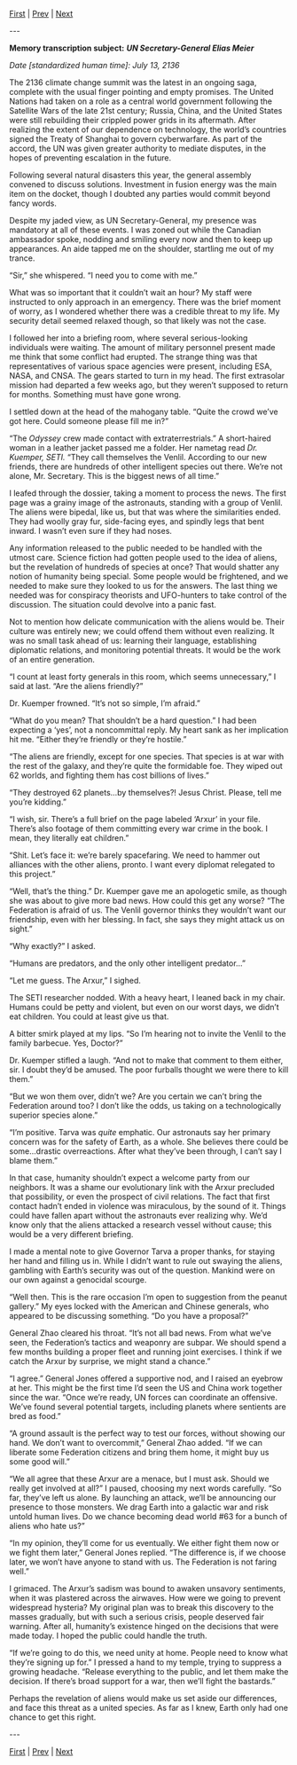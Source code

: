 [First](https://www.reddit.com/r/HFY/comments/u19xpa/the_nature_of_predators/) | [Prev](https://www.reddit.com/r/HFY/comments/u7710b/the_nature_of_predators_4/) | [Next](https://www.reddit.com/r/HFY/comments/uceihg/the_nature_of_predators_6/)

\---

**Memory transcription subject:** ***UN Secretary-General Elias Meier***

*Date \[standardized human time\]: July 13, 2136*

The 2136 climate change summit was the latest in an ongoing saga, complete with the usual finger pointing and empty promises. The United Nations had taken on a role as a central world government following the Satellite Wars of the late 21st century; Russia, China, and the United States were still rebuilding their crippled power grids in its aftermath. After realizing the extent of our dependence on technology, the world’s countries signed the Treaty of Shanghai to govern cyberwarfare. As part of the accord, the UN was given greater authority to mediate disputes, in the hopes of preventing escalation in the future.

Following several natural disasters this year, the general assembly convened to discuss solutions. Investment in fusion energy was the main item on the docket, though I doubted any parties would commit beyond fancy words.

Despite my jaded view, as UN Secretary-General, my presence was mandatory at all of these events. I was zoned out while the Canadian ambassador spoke, nodding and smiling every now and then to keep up appearances. An aide tapped me on the shoulder, startling me out of my trance.

“Sir,” she whispered. “I need you to come with me.”

What was so important that it couldn’t wait an hour? My staff were instructed to only approach in an emergency. There was the brief moment of worry, as I wondered whether there was a credible threat to my life. My security detail seemed relaxed though, so that likely was not the case.

I followed her into a briefing room, where several serious-looking individuals were waiting. The amount of military personnel present made me think that some conflict had erupted. The strange thing was that representatives of various space agencies were present, including ESA, NASA, and CNSA. The gears started to turn in my head. The first extrasolar mission had departed a few weeks ago, but they weren’t supposed to return for months. Something must have gone wrong.

I settled down at the head of the mahogany table. “Quite the crowd we’ve got here. Could someone please fill me in?”

“The *Odyssey* crew made contact with extraterrestrials.” A short-haired woman in a leather jacket passed me a folder. Her nametag read *Dr. Kuemper, SETI.* “They call themselves the Venlil. According to our new friends, there are hundreds of other intelligent species out there. We’re not alone, Mr. Secretary.  This is the biggest news of all time.”

I leafed through the dossier, taking a moment to process the news. The first page was a grainy image of the astronauts, standing with a group of Venlil. The aliens were bipedal, like us, but that was where the similarities ended. They had woolly gray fur, side-facing eyes, and spindly legs that bent inward. I wasn’t even sure if they had noses.

Any information released to the public needed to be handled with the utmost care. Science fiction had gotten people used to the idea of aliens, but the revelation of hundreds of species at once? That would shatter any notion of humanity being special. Some people would be frightened, and we needed to make sure they looked to us for the answers. The last thing we needed was for conspiracy theorists and UFO-hunters to take control of the discussion. The situation could devolve into a panic fast.

Not to mention how delicate communication with the aliens would be. Their culture was entirely new; we could offend them without even realizing. It was no small task ahead of us: learning their language, establishing diplomatic relations, and monitoring potential threats. It would be the work of an entire generation.

“I count at least forty generals in this room, which seems unnecessary,” I said at last. “Are the aliens friendly?”

Dr. Kuemper frowned. “It’s not so simple, I’m afraid.”

“What do you mean? That shouldn’t be a hard question.” I had been expecting a ‘yes’, not a noncommittal reply. My heart sank as her implication hit me. “Either they’re friendly or they’re hostile.”

“The aliens are friendly, except for one species. That species is at war with the rest of the galaxy, and they’re quite the formidable foe. They wiped out 62 worlds, and fighting them has cost billions of lives.”

“They destroyed 62 planets…by themselves?! Jesus Christ. Please, tell me you’re kidding.”

“I wish, sir. There’s a full brief on the page labeled ‘Arxur’ in your file. There’s also footage of them committing every war crime in the book. I mean, they literally eat children.”

“Shit. Let’s face it: we’re barely spacefaring. We need to hammer out alliances with the other aliens, pronto. I want every diplomat relegated to this project.”

“Well, that’s the thing.” Dr. Kuemper gave me an apologetic smile, as though she was about to give more bad news. How could this get any worse? “The Federation is afraid of us. The Venlil governor thinks they wouldn’t want our friendship, even with her blessing. In fact, she says they might attack us on sight.”

“Why exactly?” I asked.

“Humans are predators, and the only other intelligent predator…”

“Let me guess. The Arxur,” I sighed.

The SETI researcher nodded. With a heavy heart, I leaned back in my chair. Humans could be petty and violent, but even on our worst days, we didn’t eat children. You could at least give us that.

A bitter smirk played at my lips. “So I’m hearing not to invite the Venlil to the family barbecue. Yes, Doctor?”

Dr. Kuemper stifled a laugh. “And not to make that comment to them either, sir. I doubt they’d be amused. The poor furballs thought we were there to kill them.”

“But we won them over, didn’t we? Are you certain we can’t bring the Federation around too? I don’t like the odds, us taking on a technologically superior species alone.”

“I’m positive. Tarva was *quite* emphatic. Our astronauts say her primary concern was for the safety of Earth, as a whole. She believes there could be some…drastic overreactions. After what they’ve been through, I can’t say I blame them.”

In that case, humanity shouldn’t expect a welcome party from our neighbors. It was a shame our evolutionary link with the Arxur precluded that possibility, or even the prospect of civil relations. The fact that first contact hadn’t ended in violence was miraculous, by the sound of it. Things could have fallen apart without the astronauts ever realizing why. We’d know only that the aliens attacked a research vessel without cause; this would be a very different briefing.

I made a mental note to give Governor Tarva a proper thanks, for staying her hand and filling us in. While I didn’t want to rule out swaying the aliens, gambling with Earth’s security was out of the question. Mankind were on our own against a genocidal scourge.

“Well then. This is the rare occasion I’m open to suggestion from the peanut gallery.” My eyes locked with the American and Chinese generals, who appeared to be discussing something. “Do you have a proposal?”

General Zhao cleared his throat. “It’s not all bad news. From what we’ve seen, the Federation’s tactics and weaponry are subpar. We should spend a few months building a proper fleet and running joint exercises. I think if we catch the Arxur by surprise, we might stand a chance.”

“I agree.” General Jones offered a supportive nod, and I raised an eyebrow at her. This might be the first time I’d seen the US and China work together since the war. “Once we’re ready, UN forces can coordinate an offensive. We’ve found several potential targets, including planets where sentients are bred as food.”

“A ground assault is the perfect way to test our forces, without showing our hand. We don’t want to overcommit,” General Zhao added. “If we can liberate some Federation citizens and bring them home, it might buy us some good will.”

“We all agree that these Arxur are a menace, but I must ask. Should we really get involved at all?” I paused, choosing my next words carefully. “So far, they’ve left us alone. By launching an attack, we’ll be announcing our presence to those monsters. We drag Earth into a galactic war and risk untold human lives. Do we chance becoming dead world #63 for a bunch of aliens who hate us?”

“In my opinion, they’ll come for us eventually. We either fight them now or we fight them later,” General Jones replied. “The difference is, if we choose later, we won’t have anyone to stand with us. The Federation is not faring well.”

I grimaced. The Arxur’s sadism was bound to awaken unsavory sentiments, when it was plastered across the airwaves. How were we going to prevent widespread hysteria? My original plan was to break this discovery to the masses gradually, but with such a serious crisis, people deserved fair warning. After all, humanity’s existence hinged on the decisions that were made today. I hoped the public could handle the truth.

“If we’re going to do this, we need unity at home. People need to know what they’re signing up for.” I pressed a hand to my temple, trying to suppress a growing headache. “Release everything to the public, and let them make the decision. If there’s broad support for a war, then we’ll fight the bastards.”

Perhaps the revelation of aliens would make us set aside our differences, and face this threat as a united species. As far as I knew, Earth only had one chance to get this right.

\---

[First](https://www.reddit.com/r/HFY/comments/u19xpa/the_nature_of_predators/) | [Prev](https://www.reddit.com/r/HFY/comments/u7710b/the_nature_of_predators_4/) | [Next](https://www.reddit.com/r/HFY/comments/uceihg/the_nature_of_predators_6/)
